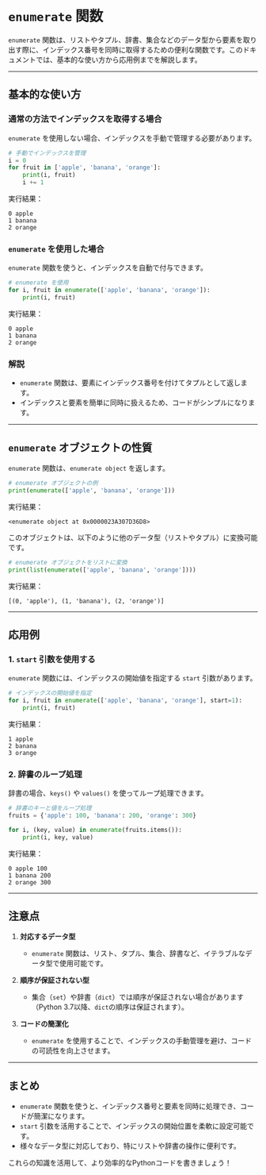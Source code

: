 # `enumerate` 関数

`enumerate` 関数は、リストやタプル、辞書、集合などのデータ型から要素を取り出す際に、インデックス番号を同時に取得するための便利な関数です。このドキュメントでは、基本的な使い方から応用例までを解説します。

---

## 基本的な使い方

### 通常の方法でインデックスを取得する場合

`enumerate` を使用しない場合、インデックスを手動で管理する必要があります。

```python
# 手動でインデックスを管理
i = 0
for fruit in ['apple', 'banana', 'orange']:
    print(i, fruit)
    i += 1
```

実行結果：
```
0 apple
1 banana
2 orange
```

### `enumerate` を使用した場合

`enumerate` 関数を使うと、インデックスを自動で付与できます。

```python
# enumerate を使用
for i, fruit in enumerate(['apple', 'banana', 'orange']):
    print(i, fruit)
```

実行結果：
```
0 apple
1 banana
2 orange
```

### 解説
- `enumerate` 関数は、要素にインデックス番号を付けてタプルとして返します。
- インデックスと要素を簡単に同時に扱えるため、コードがシンプルになります。

---

## `enumerate` オブジェクトの性質

`enumerate` 関数は、`enumerate object` を返します。

```python
# enumerate オブジェクトの例
print(enumerate(['apple', 'banana', 'orange']))
```

実行結果：
```
<enumerate object at 0x0000023A307D36D8>
```

このオブジェクトは、以下のように他のデータ型（リストやタプル）に変換可能です。

```python
# enumerate オブジェクトをリストに変換
print(list(enumerate(['apple', 'banana', 'orange'])))
```

実行結果：
```
[(0, 'apple'), (1, 'banana'), (2, 'orange')]
```

---

## 応用例

### 1. `start` 引数を使用する

`enumerate` 関数には、インデックスの開始値を指定する `start` 引数があります。

```python
# インデックスの開始値を指定
for i, fruit in enumerate(['apple', 'banana', 'orange'], start=1):
    print(i, fruit)
```

実行結果：
```
1 apple
2 banana
3 orange
```

### 2. 辞書のループ処理

辞書の場合、`keys()` や `values()` を使ってループ処理できます。

```python
# 辞書のキーと値をループ処理
fruits = {'apple': 100, 'banana': 200, 'orange': 300}

for i, (key, value) in enumerate(fruits.items()):
    print(i, key, value)
```

実行結果：
```
0 apple 100
1 banana 200
2 orange 300
```

---

## 注意点

1. **対応するデータ型**
   - `enumerate` 関数は、リスト、タプル、集合、辞書など、イテラブルなデータ型で使用可能です。

2. **順序が保証されない型**
   - 集合（`set`）や辞書（`dict`）では順序が保証されない場合があります（Python 3.7以降、`dict`の順序は保証されます）。

3. **コードの簡潔化**
   - `enumerate` を使用することで、インデックスの手動管理を避け、コードの可読性を向上させます。

---

## まとめ

- `enumerate` 関数を使うと、インデックス番号と要素を同時に処理でき、コードが簡潔になります。
- `start` 引数を活用することで、インデックスの開始位置を柔軟に設定可能です。
- 様々なデータ型に対応しており、特にリストや辞書の操作に便利です。

これらの知識を活用して、より効率的なPythonコードを書きましょう！

